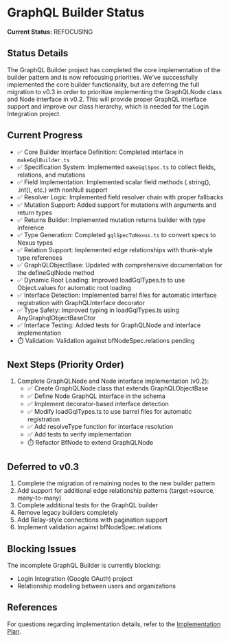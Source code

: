 # GraphQL Builder Status

**Current Status:** REFOCUSING

## Status Details

The GraphQL Builder project has completed the core implementation of the builder
pattern and is now refocusing priorities. We've successfully implemented the
core builder functionality, but are deferring the full migration to v0.3 in
order to prioritize implementing the GraphQLNode class and Node interface in
v0.2. This will provide proper GraphQL interface support and improve our class
hierarchy, which is needed for the Login Integration project.

## Current Progress

- ✅ Core Builder Interface Definition: Completed interface in
  `makeGqlBuilder.ts`
- ✅ Specification System: Implemented `makeGqlSpec.ts` to collect fields,
  relations, and mutations
- ✅ Field Implementation: Implemented scalar field methods (.string(), .int(),
  etc.) with nonNull support
- ✅ Resolver Logic: Implemented field resolver chain with proper fallbacks
- ✅ Mutation Support: Added support for mutations with arguments and return
  types
- ✅ Returns Builder: Implemented mutation returns builder with type inference
- ✅ Type Generation: Completed `gqlSpecToNexus.ts` to convert specs to Nexus
  types
- ✅ Relation Support: Implemented edge relationships with thunk-style type
  references
- ✅ GraphQLObjectBase: Updated with comprehensive documentation for the
  defineGqlNode method
- ✅ Dynamic Root Loading: Improved loadGqlTypes.ts to use Object.values for
  automatic root loading
- ✅ Interface Detection: Implemented barrel files for automatic interface
  registration with GraphQLInterface decorator
- ✅ Type Safety: Improved typing in loadGqlTypes.ts using
  AnyGraphqlObjectBaseCtor
- ✅ Interface Testing: Added tests for GraphQLNode and interface implementation
- ⏱️ Validation: Validation against bfNodeSpec.relations pending

## Next Steps (Priority Order)

1. Complete GraphQLNode and Node interface implementation (v0.2):
   - ✅ Create GraphQLNode class that extends GraphQLObjectBase
   - ✅ Define Node GraphQL interface in the schema
   - ✅ Implement decorator-based interface detection
   - ✅ Modify loadGqlTypes.ts to use barrel files for automatic registration
   - ✅ Add resolveType function for interface resolution
   - ✅ Add tests to verify implementation
   - ⏱️ Refactor BfNode to extend GraphQLNode

## Deferred to v0.3

1. Complete the migration of remaining nodes to the new builder pattern
2. Add support for additional edge relationship patterns (target→source,
   many-to-many)
3. Complete additional tests for the GraphQL builder
4. Remove legacy builders completely
5. Add Relay-style connections with pagination support
6. Implement validation against bfNodeSpec.relations

## Blocking Issues

The incomplete GraphQL Builder is currently blocking:

- Login Integration (Google OAuth) project
- Relationship modeling between users and organizations

## References

For questions regarding implementation details, refer to the
[Implementation Plan](/apps/bfDb/docs/0.1/implementation-plan.md).
